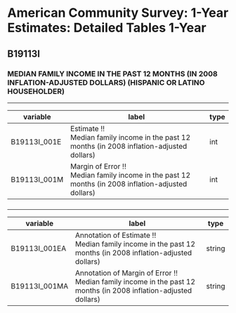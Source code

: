 # American Community Survey: 1-Year Estimates: Detailed Tables 1-Year

## B19113I

### MEDIAN FAMILY INCOME IN THE PAST 12 MONTHS (IN 2008 INFLATION-ADJUSTED DOLLARS) (HISPANIC OR LATINO HOUSEHOLDER)

___

| variable | label | type |
| ----- | ----- | ----- |
| B19113I_001E | Estimate !!<br>Median family income in the past 12 months (in 2008 inflation-adjusted dollars) | int |
| B19113I_001M | Margin of Error !!<br>Median family income in the past 12 months (in 2008 inflation-adjusted dollars) | int |
### 

___

| variable | label | type |
| ----- | ----- | ----- |
| B19113I_001EA | Annotation of Estimate !!<br>Median family income in the past 12 months (in 2008 inflation-adjusted dollars) | string |
| B19113I_001MA | Annotation of Margin of Error !!<br>Median family income in the past 12 months (in 2008 inflation-adjusted dollars) | string |

